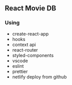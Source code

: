 ## React Movie DB

### Using

- create-react-app
- hooks
- context api
- react-router
- styled-components
- vscode
- eslint
- prettier
- netlify deploy from github
